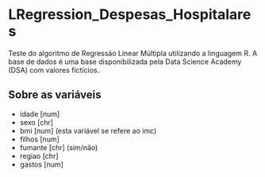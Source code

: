 # LRegression_Despesas_Hospitalares

Teste do algoritmo de Regressão Linear Múltipla utilizando a linguagem R.
A base de dados é uma base disponibilizada pela Data Science Academy (DSA) com valores fictícios.

## Sobre as variáveis
- idade [num]
- sexo [chr]
- bmi [num] (esta variável se refere ao imc)
- filhos [num]
- fumante [chr] (sim/não)
- regiao [chr]
- gastos [num]
